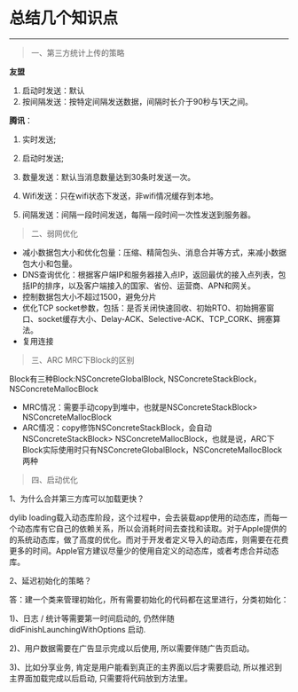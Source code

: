 # 总结几个知识点
___



> 一、第三方统计上传的策略

**友盟**

1. 启动时发送：默认
2. 按间隔发送：按特定间隔发送数据，间隔时长介于90秒与1天之间。

**腾讯**：

1. 实时发送;

2. 启动时发送;
3. 数量发送：默认当消息数量达到30条时发送一次。
4. Wifi发送：只在wifi状态下发送，非wifi情况缓存到本地。
5. 间隔发送：间隔一段时间发送，每隔一段时间一次性发送到服务器。

> 二、弱网优化

- 减小数据包大小和优化包量：压缩、精简包头、消息合并等方式，来减小数据包大小和包量。
- DNS查询优化：根据客户端IP和服务器接入点IP，返回最优的接入点列表，包括IP的排序，以及客户端接入的国家、省份、运营商、APN和网关。
- 控制数据包大小不超过1500，避免分片
- 优化TCP socket参数，包括：是否关闭快速回收、初始RTO、初始拥塞窗口、socket缓存大小、Delay-ACK、Selective-ACK、TCP_CORK、拥塞算法。
- 复用连接

> 三、ARC MRC下Block的区别

Block有三种Block:NSConcreteGlobalBlock, NSConcreteStackBlock，NSConcreteMallocBlock

- MRC情况：需要手动copy到堆中，也就是NSConcreteStackBlock> NSConcreteMallocBlock
- ARC情况：copy修饰NSConcreteStackBlock，会自动NSConcreteStackBlock> NSConcreteMallocBlock，也就是说，ARC下Block实际使用时只有NSConcreteGlobalBlock，NSConcreteMallocBlock两种

> 四、启动优化

1、为什么合并第三方库可以加载更快？

dylib loading载入动态库阶段，这个过程中，会去装载app使用的动态库，而每一个动态库有它自己的依赖关系，所以会消耗时间去查找和读取。对于Apple提供的的系统动态库，做了高度的优化。而对于开发者定义导入的动态库，则需要在花费更多的时间。Apple官方建议尽量少的使用自定义的动态库，或者考虑合并动态库。

2、延迟初始化的策略？

答：建一个类来管理初始化，所有需要初始化的代码都在这里进行，分类初始化：

1)、日志 / 统计等需要第一时间启动的, 仍然伴随 didFinishLaunchingWithOptions 启动.

2)、用户数据需要在广告显示完成以后使用, 所以需要伴随广告页启动。

3)、比如分享业务, 肯定是用户能看到真正的主界面以后才需要启动, 所以推迟到主界面加载完成以后启动, 只需要将代码放到方法里。
